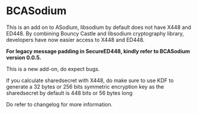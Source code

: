 # BCASodium

This is an add on to ASodium, libsodium by default does not have X448 and ED448.
By combining Bouncy Castle and libsodium cryptography library, developers have
now easier access to X448 and ED448.

**For legacy message padding in SecureED448, kindly refer to BCASodium version 0.0.5.**

This is a new add-on, do expect bugs.

If you calculate sharedsecret with X448, do make sure to use KDF to generate a
32 bytes or 256 bits symmetric encryption key as the sharedsecret by default
is 448 bits or 56 bytes long

Do refer to changelog for more information.
